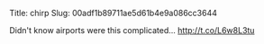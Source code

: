 Title: chirp
Slug: 00adf1b89711ae5d61b4e9a086cc3644

Didn't know airports were this complicated... <a href="http://t.co/L6w8L3tu">http://t.co/L6w8L3tu</a>
